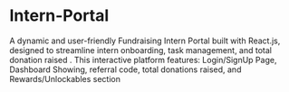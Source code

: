 # Intern-Portal
A dynamic and user-friendly Fundraising Intern Portal built with React.js, designed to streamline intern onboarding, task management, and total donation raised . This interactive platform features:
Login/SignUp Page, 
Dashboard Showing, 
referral code, 
total donations raised, and 
Rewards/Unlockables section
